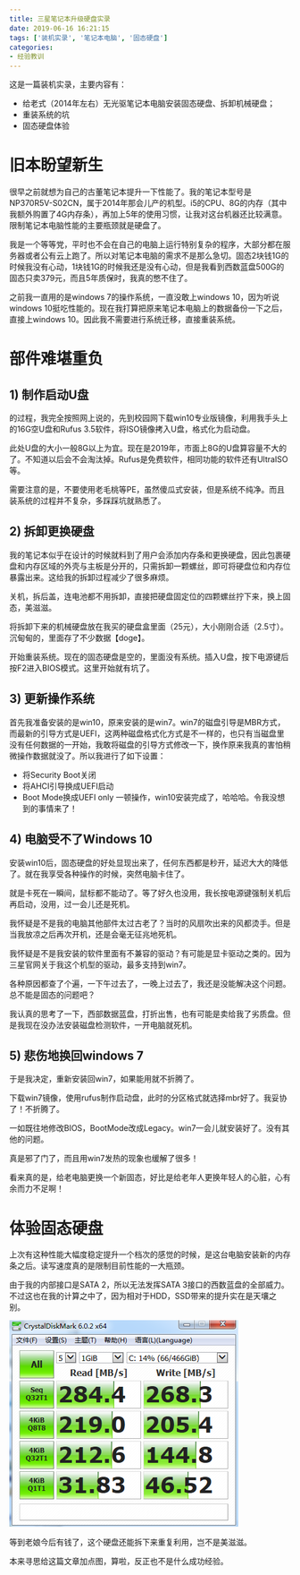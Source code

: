```yaml
---
title: 三星笔记本升级硬盘实录
date: 2019-06-16 16:21:15
tags: ['装机实录', '笔记本电脑', '固态硬盘']
categories: 
- 经验教训
---
```


这是一篇装机实录，主要内容有：
- 给老式（2014年左右）无光驱笔记本电脑安装固态硬盘、拆卸机械硬盘；
- 重装系统的坑
- 固态硬盘体验

# 旧本盼望新生

很早之前就想为自己的古董笔记本提升一下性能了。我的笔记本型号是NP370R5V-S02CN，属于2014年那会儿产的机型。i5的CPU、8G的内存（其中我额外购置了4G内存条），再加上5年的使用习惯，让我对这台机器还比较满意。限制笔记本电脑性能的主要瓶颈就是硬盘了。

我是一个等等党，平时也不会在自己的电脑上运行特别复杂的程序，大部分都在服务器或者公有云上跑了。所以对笔记本电脑的需求不是那么急切。固态2块钱1G的时候我没有心动，1块钱1G的时候我还是没有心动，但是我看到西数蓝盘500G的固态只卖379元，而且5年质保时，我真的憋不住了。

之前我一直用的是windows 7的操作系统，一直没敢上windows 10，因为听说windows 10挺吃性能的。现在我打算把原来笔记本电脑上的数据备份一下之后，直接上windows 10。因此我不需要进行系统迁移，直接重装系统。

# 部件难堪重负

## 1) 制作启动U盘

的过程，我完全按照网上说的，先到校园网下载win10专业版镜像，利用我手头上的16G空U盘和Rufus 3.5软件，将ISO镜像拷入U盘，格式化为启动盘。

此处U盘的大小一般8G以上为宜。现在是2019年，市面上8G的U盘算容量不大的了。不知道以后会不会淘汰掉。Rufus是免费软件，相同功能的软件还有UltraISO等。

需要注意的是，不要使用老毛桃等PE，虽然傻瓜式安装，但是系统不纯净。而且装系统的过程并不复杂，多踩踩坑就熟悉了。

## 2) 拆卸更换硬盘

我的笔记本似乎在设计的时候就料到了用户会添加内存条和更换硬盘，因此包裹硬盘和内存区域的外壳与主板是分开的，只需拆卸一颗螺丝，即可将硬盘位和内存位暴露出来。这给我的拆卸过程减少了很多麻烦。

关机，拆后盖，连电池都不用拆卸，直接把硬盘固定位的四颗螺丝拧下来，换上固态，美滋滋。

将拆卸下来的机械硬盘放在我买的硬盘盒里面（25元），大小刚刚合适（2.5寸）。沉甸甸的，里面存了不少数据【doge】。

开始重装系统。现在的固态硬盘是空的，里面没有系统。插入U盘，按下电源键后按F2进入BIOS模式。这里开始就有坑了。

## 3) 更新操作系统

首先我准备安装的是win10，原来安装的是win7。win7的磁盘引导是MBR方式，而最新的引导方式是UEFI，这两种磁盘格式化方式是不一样的，也只有当磁盘里没有任何数据的一开始，我敢将磁盘的引导方式修改一下，换作原来我真的害怕稍微操作数据就没了。所以我进行了如下设置：
- 将Security Boot关闭
- 将AHCI引导换成UEFI启动
- Boot Mode换成UEFI only
一顿操作，win10安装完成了，哈哈哈。令我没想到的事情来了！

## 4) 电脑受不了Windows 10

安装win10后，固态硬盘的好处显现出来了，任何东西都是秒开，延迟大大的降低了。就在我享受各种操作的时候，突然电脑卡住了。

就是卡死在一瞬间，鼠标都不能动了。等了好久也没用，我长按电源键强制关机后再启动，没用，过一会儿还是死机。

我怀疑是不是我的电脑其他部件太过古老了？当时的风扇吹出来的风都烫手。但是当我放凉之后再次开机，还是会毫无征兆地死机。

我怀疑是不是我安装的软件里面有不兼容的驱动？有可能是显卡驱动之类的。因为三星官网关于我这个机型的驱动，最多支持到win7。

各种原因都查了个遍，一下午过去了，一晚上过去了，我还是没能解决这个问题。总不能是固态的问题吧？

我认真的思考了一下，西部数据蓝盘，打折出售，也有可能是卖给我了劣质盘。但是我现在没办法安装磁盘检测软件，一开电脑就死机。

## 5) 悲伤地换回windows 7

于是我决定，重新安装回win7，如果能用就不折腾了。

下载win7镜像，使用rufus制作启动盘，此时的分区格式就选择mbr好了。我妥协了！不折腾了。

一如既往地修改BIOS，BootMode改成Legacy。win7一会儿就安装好了。没有其他的问题。

真是邪了门了，而且用win7发热的现象也缓解了很多！

看来真的是，给老电脑更换一个新固态，好比是给老年人更换年轻人的心脏，心有余而力不足啊！

# 体验固态硬盘

上次有这种性能大幅度稳定提升一个档次的感觉的时候，是这台电脑安装新的内存条之后。读写速度真的是限制目前性能的一大瓶颈。

由于我的内部接口是SATA 2，所以无法发挥SATA 3接口的西数蓝盘的全部威力。不过这也在我的计算之中了，因为相对于HDD，SSD带来的提升实在是天壤之别。

![](三星笔记本升级硬盘实录/2019-06-19-19-01-03.png)

等到老娘今后有钱了，这个硬盘还能拆下来重复利用，岂不是美滋滋。

本来寻思给这篇文章加点图，算啦，反正也不是什么成功经验。